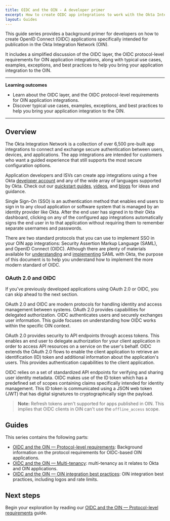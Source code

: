 ```yaml
---
title: OIDC and the OIN - A developer primer
excerpt: How to create OIDC app integrations to work with the Okta Integration Network
layout: Guides
---
```

<ApiLifecycle access="deprecated" />

This guide series provides a background primer for developers on how to create OpenID Connect (OIDC) applications specifically intended for publication in the Okta Integration Network (OIN).

It includes a simplified discussion of the OIDC layer, the OIDC protocol-level requirements for OIN application integrations, along with typical use cases, examples, exceptions, and best practices to help you bring your application integration to the OIN.

---

**Learning outcomes**

* Learn about the OIDC layer, and the OIDC protocol-level requirements for OIN application integrations.
* Discover typical use cases, examples, exceptions, and best practices to help you bring your application integration to the OIN.

---

## Overview

The Okta Integration Network is a collection of over 6,500 pre-built app integrations to connect and exchange secure authentication between users, devices, and applications. The app integrations are intended for customers who want a guided experience that still supports the most secure configuration options.

Application developers and ISVs can create app integrations using a free Okta [developer account](https://developer.okta.com/signup/) and any of the wide array of languages supported by Okta. Check out our [quickstart guides](/docs/guides/quickstart/), [videos](https://www.youtube.com/c/OktaDev/), and [blogs](https://developer.okta.com/blog/) for ideas and guidance.

Single Sign-On (SSO) is an authentication method that enables end users to sign in to any cloud application or software system that is managed by an identity provider like Okta. After the end user has signed in to their Okta dashboard, clicking on any of the configured app integrations automatically signs the end user in to that application without requiring them to remember separate usernames and passwords.

There are two standard protocols that you can use to implement SSO in your OIN app integrations: Security Assertion Markup Language (SAML), and OpenID Connect (OIDC). Although there are plenty of materials available for [understanding](/docs/concepts/saml/) and [implementing](/docs/guides/build-sso-integration/saml2/main/) SAML with Okta, the purpose of this document is to help you understand how to implement the more modern standard of OIDC.

### OAuth 2.0 and OIDC

If you've previously developed applications using OAuth 2.0 or OIDC, you can skip ahead to the next section.

OAuth 2.0 and OIDC are modern protocols for handling identity and access management between systems. OAuth 2.0 provides capabilities for delegated authorization. OIDC authenticates users and securely exchanges user information. This guide focuses on understanding how OIDC works within the specific OIN context.

OAuth 2.0 provides security to API endpoints through access tokens. This enables an end user to delegate authorization for your client application in order to access API resources on a service on the user's behalf. OIDC extends the OAuth 2.0 flows to enable the client application to retrieve an identification (ID) token and additional information about the application's users. This provides authentication capabilities to the client application.

OIDC relies on a set of standardized API endpoints for verifying and sharing user identity metadata. OIDC makes use of the ID token which has a predefined set of scopes containing claims specifically intended for identity management. This ID token is communicated using a JSON web token (JWT) that has digital signatures to cryptographically sign the payload.

> **Note:** Refresh tokens aren't supported for apps published in OIN. This implies that OIDC clients in OIN can't use the `offline_access` scope.

## Guides

This series contains the following parts:

* [OIDC and the OIN &mdash; Protocol-level requirements](/docs/guides/oin-oidc-protocols/): Background information on the protocol requirements for OIDC-based OIN applications.
* [OIDC and the OIN &mdash; Multi-tenancy](/docs/guides/oin-oidc-multi-tenancy/): multi-tenancy as it relates to Okta and OIN applications.
* [OIDC and the OIN &mdash; OIN integration best practices](/docs/guides/oin-oidc-best-practices/): OIN integration best practices, including logos and rate limits.

## Next steps

Begin your exploration by reading our [OIDC and the OIN &mdash; Protocol-level requirements](/docs/guides/oin-oidc-protocols/) guide.
